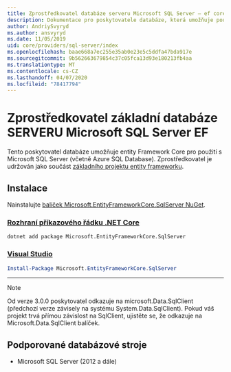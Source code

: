 ```yaml
---
title: Zprostředkovatel databáze serveru Microsoft SQL Server – ef core
description: Dokumentace pro poskytovatele databáze, která umožňuje použití entity Framework Core se serverem Microsoft SQL Server
author: AndriySvyryd
ms.author: ansvyryd
ms.date: 11/05/2019
uid: core/providers/sql-server/index
ms.openlocfilehash: baae668a7ec255e35ab0e23e5c5ddfa47bda917e
ms.sourcegitcommit: 9b562663679854c37c05fca13d93e180213fb4aa
ms.translationtype: MT
ms.contentlocale: cs-CZ
ms.lasthandoff: 04/07/2020
ms.locfileid: "78417794"
---
```

# <a name="microsoft-sql-server-ef-core-database-provider"></a>Zprostředkovatel základní databáze SERVERU Microsoft SQL Server EF

Tento poskytovatel databáze umožňuje entity Framework Core pro použití s Microsoft SQL Server (včetně Azure SQL Database). Zprostředkovatel je udržován jako součást [základního projektu entity frameworku](https://github.com/aspnet/EntityFrameworkCore).

## <a name="install"></a>Instalace

Nainstalujte [balíček Microsoft.EntityFrameworkCore.SqlServer NuGet](https://www.nuget.org/packages/Microsoft.EntityFrameworkCore.SqlServer/).

### <a name="net-core-cli"></a>[Rozhraní příkazového řádku .NET Core](#tab/dotnet-core-cli)

```dotnetcli
dotnet add package Microsoft.EntityFrameworkCore.SqlServer
```

### <a name="visual-studio"></a>[Visual Studio](#tab/vs)

``` powershell
Install-Package Microsoft.EntityFrameworkCore.SqlServer
```

***

> [!NOTE]
> Od verze 3.0.0 poskytovatel odkazuje na microsoft.Data.SqlClient (předchozí verze závisely na systému System.Data.SqlClient). Pokud váš projekt trvá přímou závislost na SqlClient, ujistěte se, že odkazuje na Microsoft.Data.SqlClient balíček.

## <a name="supported-database-engines"></a>Podporované databázové stroje

* Microsoft SQL Server (2012 a dále)
